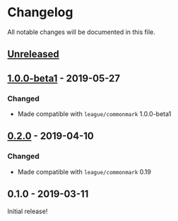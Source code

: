 # Changelog

All notable changes will be documented in this file.

## [Unreleased][unreleased]

## [1.0.0-beta1] - 2019-05-27

### Changed

 - Made compatible with `league/commonmark` 1.0.0-beta1

## [0.2.0] - 2019-04-10

### Changed

 - Made compatible with `league/commonmark` 0.19

## 0.1.0 - 2019-03-11

Initial release!

[unreleased]: https://github.com/thephpleague/commonmark-ext-inlines-only/compare/v1.0.0-beta1...HEAD
[1.0.0-beta1]: https://github.com/thephpleague/commonmark-ext-inlines-only/compare/v0.2.0...v1.0.0-beta1
[0.2.0]: https://github.com/thephpleague/commonmark-ext-inlines-only/compare/v0.1.0...v0.2.0
